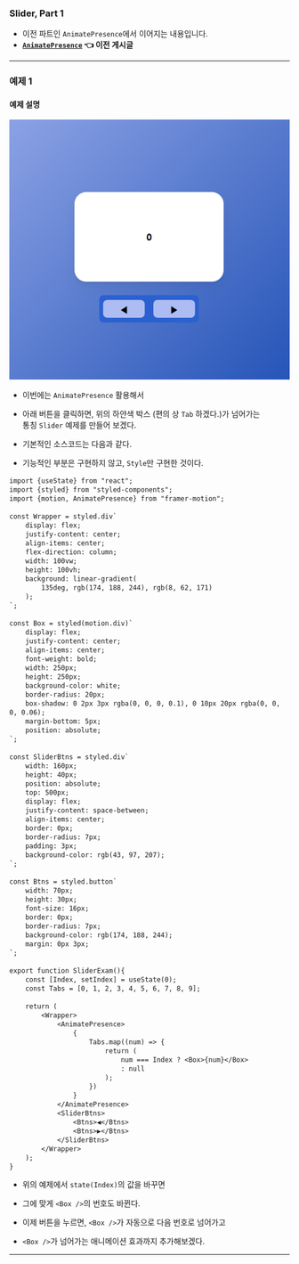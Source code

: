 
### Slider, Part 1

- 이전 파트인 `AnimatePresence`에서 이어지는 내용입니다.
- **[`AnimatePresence`](/AnimatePresence.md) 👈 이전 게시글**

---
### 예제 1

#### 예제 설명

<img src="refImgs/Slider/ExamSample.png"/>

- 이번에는 `AnimatePresence` 활용해서 
- 아래 버튼을 클릭하면, 위의 하얀색 박스 (편의 상 `Tab` 하겠다.)가 넘어가는 <br/>
	통칭 `Slider` 예제를 만들어 보겠다.

- 기본적인 소스코드는 다음과 같다.
- 기능적인 부분은 구현하지 않고, `Style`만 구현한 것이다.

``` tsx
import {useState} from "react";
import {styled} from "styled-components";
import {motion, AnimatePresence} from "framer-motion";

const Wrapper = styled.div`
	display: flex;
	justify-content: center;
	align-items: center;
	flex-direction: column;
	width: 100vw;
	height: 100vh;
	background: linear-gradient(
		135deg, rgb(174, 188, 244), rgb(8, 62, 171)
	);
`;

const Box = styled(motion.div)`
	display: flex;
	justify-content: center;
	align-items: center;
	font-weight: bold;
	width: 250px;
	height: 250px;
	background-color: white;
	border-radius: 20px;
	box-shadow: 0 2px 3px rgba(0, 0, 0, 0.1), 0 10px 20px rgba(0, 0, 0, 0.06);
	margin-bottom: 5px;
	position: absolute;
`;

const SliderBtns = styled.div`
	width: 160px;
	height: 40px;
	position: absolute;
	top: 500px;
	display: flex;
	justify-content: space-between;
	align-items: center;
	border: 0px;
	border-radius: 7px;
	padding: 3px;
	background-color: rgb(43, 97, 207);
`;

const Btns = styled.button`
	width: 70px;
	height: 30px;
	font-size: 16px;
	border: 0px;
	border-radius: 7px;
	background-color: rgb(174, 188, 244);
	margin: 0px 3px;
`;

export function SliderExam(){
	const [Index, setIndex] = useState(0);
	const Tabs = [0, 1, 2, 3, 4, 5, 6, 7, 8, 9];
	
	return (
		<Wrapper>
			<AnimatePresence>
				{
					Tabs.map((num) => {
						return (
							num === Index ? <Box>{num}</Box>
							: null
						);
					})
				}
			</AnimatePresence>
			<SliderBtns>
				<Btns>◀</Btns>
				<Btns>▶</Btns>
			</SliderBtns>
		</Wrapper>
	);
}
```

- 위의 예제에서 `state(Index)`의 값을 바꾸면
- 그에 맞게 `<Box />`의 번호도 바뀐다.

- 이제 버튼을 누르면, `<Box />`가 자동으로 다음 번호로 넘어가고
- `<Box />`가 넘어가는 애니메이션 효과까지 추가해보겠다.

---










